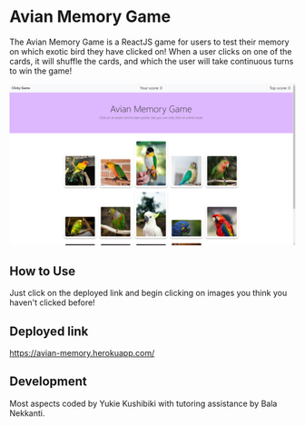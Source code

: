 # Avian Memory Game

The Avian Memory Game is a ReactJS game for users to test their memory on which exotic bird they have clicked on! When a user clicks on one of the cards, it will shuffle the cards, and which the user will take continuous turns to win the game!

![Clicky game image](/public/avian-web.png)

## How to Use

Just click on the deployed link and begin clicking on images you think you haven't clicked before!

## Deployed link

https://avian-memory.herokuapp.com/

## Development

Most aspects coded by Yukie Kushibiki with tutoring assistance by Bala Nekkanti.

